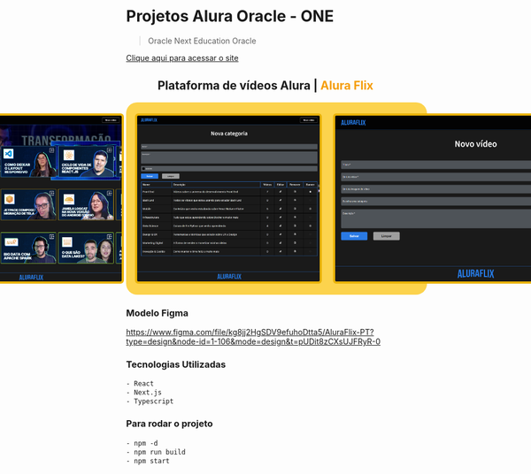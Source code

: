 
# Projetos Alura Oracle - ONE
 > Oracle Next Education Oracle

[Clique aqui para acessar o site]()

<h2 align="center">Plataforma de vídeos Alura | <span span style="color: #f59e0b;">Alura Flix</span></h2>

<div style="width: 100%; margin: 0 auto; display: flex; gap: 20px; justify-content: center; background-color: #fcd34d; padding: 20px; border: 5px solid fcd34d; border-radius: 20px;">
    <img height="300px" src="./src/img/AluraFlixHome.png" style="border: 4px solid #eab308; border-radius: 6px;"></img>
    <img height="300px" src="./src/img/AluraFlixNovaCategoria.png" style="border: 4px solid #eab308; border-radius: 6px;"></img>
    <img height="300px" src="./src/img/AluraFlixNovoVideo.png" style="border: 4px solid #eab308; border-radius: 6px;"></img>
</div>

### Modelo Figma 
https://www.figma.com/file/kg8jj2HgSDV9efuhoDtta5/AluraFlix-PT?type=design&node-id=1-106&mode=design&t=pUDit8zCXsUJFRyR-0


### Tecnologias Utilizadas
    - React
    - Next.js
    - Typescript

### Para rodar o projeto
    - npm -d
    - npm run build
    - npm start